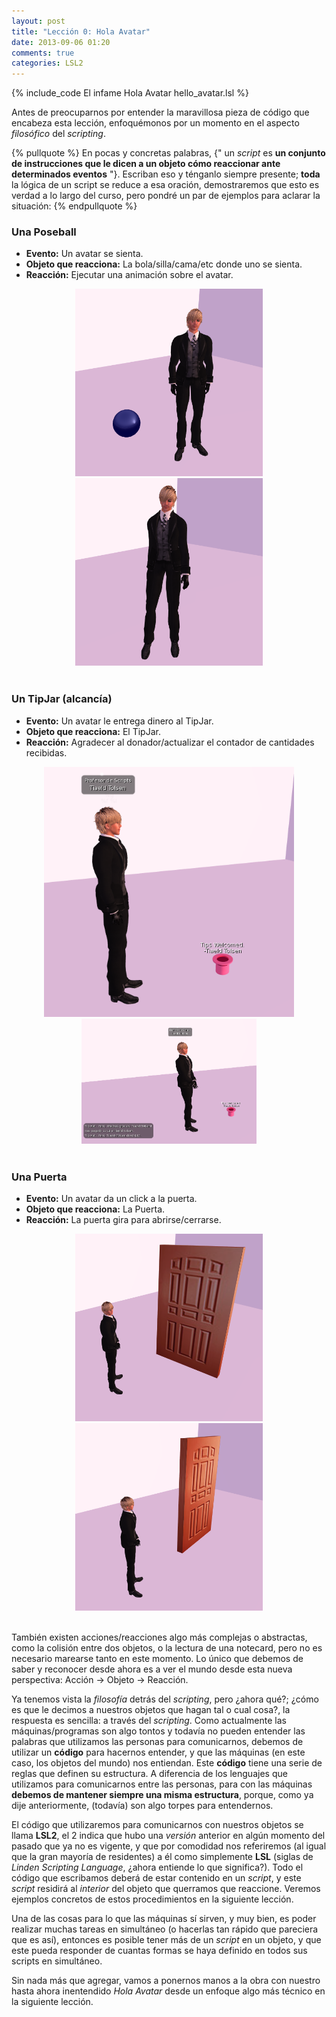 ```yaml
---
layout: post
title: "Lección 0: Hola Avatar"
date: 2013-09-06 01:20
comments: true
categories: LSL2
---
```


{% include_code El infame Hola Avatar hello_avatar.lsl %}

Antes de preocuparnos por entender la maravillosa pieza de código que encabeza esta lección, enfoquémonos por un momento en el aspecto *filosófico* del *scripting*.

<!-- more -->

{% pullquote %}
En pocas y concretas palabras, {" un *script* es **un conjunto de instrucciones que le dicen a un objeto cómo reaccionar ante determinados eventos** "}. Escriban eso y ténganlo siempre presente; **toda** la lógica de un script se reduce a esa oración, demostraremos que esto es verdad a lo largo del curso, pero pondré un par de ejemplos para aclarar la situación:
{% endpullquote %}

### Una Poseball
- **Evento:** Un avatar se sienta.
- **Objeto que reacciona:** La bola/silla/cama/etc donde uno se sienta.
- **Reacción:** Ejecutar una animación sobre el avatar.

<div style="text-align: center;"><img src="/images/poseball.png" width="300"><img src="/images/poseball2.png" width="300"></div>
<br>

### Un TipJar (alcancía)
- **Evento:** Un avatar le entrega dinero al TipJar.
- **Objeto que reacciona:** El TipJar.
- **Reacción:** Agradecer al donador/actualizar el contador de cantidades recibidas.

<div style="text-align: center;"><img src="/images/tipjar.png" width="400"><img src="/images/tipjar2.png" height="200"></div>
<br>

### Una Puerta
- **Evento:** Un avatar da un click a la puerta.
- **Objeto que reacciona:** La Puerta.
- **Reacción:** La puerta gira para abrirse/cerrarse.

<div style="text-align: center;"><img src="/images/door.png" width="300"><img src="/images/door2.png" width="300"></div>
<br>

También existen acciones/reacciones algo más complejas o abstractas, como la colisión entre dos objetos, o la lectura de una notecard, pero no es necesario marearse tanto en este momento. Lo único que debemos de saber y reconocer desde ahora es a ver el mundo desde esta nueva perspectiva: Acción -> Objeto -> Reacción.

Ya tenemos vista la *filosofía* detrás del *scripting*, pero ¿ahora qué?; ¿cómo es que le decimos a nuestros objetos que hagan tal o cual cosa?, la respuesta es sencilla: a través del *scripting*. Como actualmente las máquinas/programas son algo tontos y todavía no pueden entender las palabras que utilizamos las personas para comunicarnos, debemos de utilizar un **código** para hacernos entender, y que las máquinas (en este caso, los objetos del mundo) nos entiendan. Este **código** tiene una serie de reglas que definen su estructura. A diferencia de los lenguajes que utilizamos para comunicarnos entre las personas, para con las máquinas **debemos de mantener siempre una misma estructura**, porque, como ya dije anteriormente, (todavía) son algo torpes para entendernos.

El código que utilizaremos para comunicarnos con nuestros objetos se llama **LSL2**, el 2 indica que hubo una *versión* anterior en algún momento del pasado que ya no es vigente, y que por comodidad nos referiremos (al igual que la gran mayoría de residentes) a él como simplemente **LSL** (siglas de *Linden Scripting Language*, ¿ahora entiende lo que significa?). Todo el código que escribamos deberá de estar contenido en un *script*, y este *script* residirá al *interior* del objeto que querramos que reaccione. Veremos ejemplos concretos de estos procedimientos en la siguiente lección.

Una de las cosas para lo que las máquinas sí sirven, y muy bien, es poder realizar muchas tareas en simultáneo (o hacerlas tan rápido que pareciera que es así), entonces es posible tener más de un *script* en un objeto, y que este pueda responder de cuantas formas se haya definido en todos sus scripts en simultáneo.

Sin nada más que agregar, vamos a ponernos manos a la obra con nuestro hasta ahora inentendido *Hola Avatar* desde un enfoque algo más técnico en la siguiente lección.
